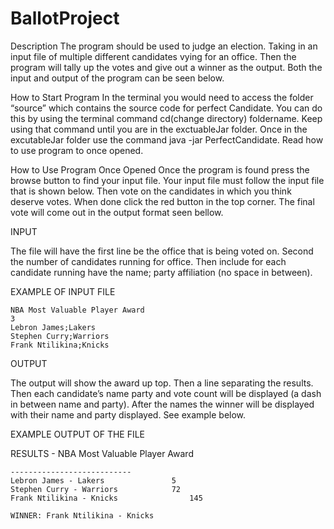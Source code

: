 # BallotProject

Description
The program should be used to judge an election. Taking in an input file of multiple different candidates vying for an office. Then the program will tally up the votes and give out a winner as the output. Both the input and output of the program can be seen below.

How to Start Program
In the terminal you would need to access the folder “source” which contains the source code for perfect Candidate. You can do this by using the terminal command cd(change directory) foldername. Keep using that command until you are in the exctuableJar folder. Once in the excutableJar folder use the command java -jar PerfectCandidate. Read how to use program to once opened.

How to Use Program Once Opened
Once the program is found press the browse button to find your input file. Your input file must follow the input file that is shown below. Then vote on the candidates in which you think deserve votes. When done click the red button in the top corner. The final vote will come out in the output format seen bellow.

INPUT

The file will have the first line be the office that is being voted on. Second the number of candidates running for office. Then include for each candidate running have the name; party affiliation (no space in between).

EXAMPLE OF INPUT FILE

	NBA Most Valuable Player Award
	3
	Lebron James;Lakers
	Stephen Curry;Warriors
	Frank Ntilikina;Knicks

OUTPUT

The output will show the award up top.  Then a line separating the results. Then each candidate’s name party and vote count will be displayed (a dash in between name and party). After the names the winner will be displayed with their name and party displayed. See example below.



EXAMPLE OUTPUT OF THE FILE

RESULTS - NBA Most Valuable Player Award

	---------------------------
	Lebron James - Lakers 				5
	Stephen Curry - Warriors 			72
	Frank Ntilikina - Knicks		        145
	
	WINNER: Frank Ntilikina - Knicks
